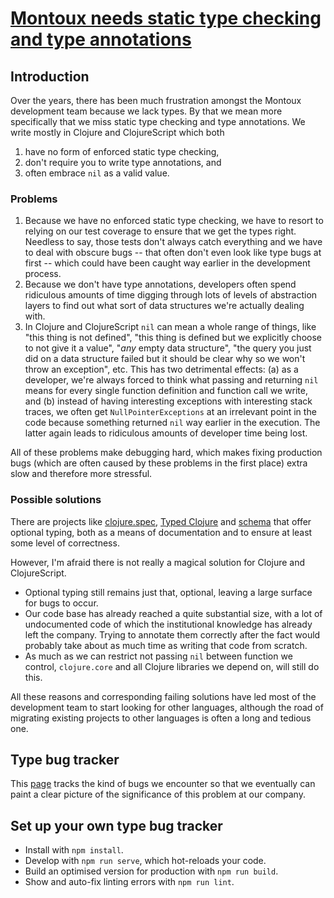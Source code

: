 # [Montoux needs static type checking and type annotations](https://types-for-montoux.netlify.com/)

## Introduction

Over the years, there has been much frustration amongst the Montoux development
team because we lack types. By that we mean more specifically that we miss
static type checking and type annotations. We write mostly in Clojure and
ClojureScript which both
1. have no form of enforced static type checking,
2. don't require you to write type annotations, and
3. often embrace `nil` as a valid value.

### Problems

1. Because we have no enforced static type checking, we have to resort to
   relying on our test coverage to ensure that we get the types right. Needless
   to say, those tests don't always catch everything and we have to deal with
   obscure bugs -- that often don't even look like type bugs at first -- which
   could have been caught way earlier in the development process.
2. Because we don't have type annotations, developers often spend ridiculous
   amounts of time digging through lots of levels of abstraction layers to find
   out what sort of data structures we're actually dealing with.
3. In Clojure and ClojureScript `nil` can mean a whole range of things, like
   "this thing is not defined", "this thing is defined but we explicitly choose
   to not give it a value", "_any_ empty data structure", "the query you just
   did on a data structure failed but it should be clear why so we won't throw
   an exception", etc. This has two detrimental effects: (a) as a developer,
   we're always forced to think what passing and returning `nil` means for every
   single function definition and function call we write, and (b) instead of
   having interesting exceptions with interesting stack traces, we often get
   `NullPointerExceptions` at an irrelevant point in the code because something
   returned `nil` way earlier in the execution. The latter again leads to
   ridiculous amounts of developer time being lost.

All of these problems make debugging hard, which makes fixing production bugs
(which are often caused by these problems in the first place) extra slow and
therefore more stressful.

### Possible solutions

There are projects like [clojure.spec](https://clojure.org/about/spec), [Typed
Clojure](https://typedclojure.org/) and
[schema](https://github.com/plumatic/schema) that offer optional typing, both as
a means of documentation and to ensure at least some level of correctness.

However, I'm afraid there is not really a magical solution for Clojure and
ClojureScript.
- Optional typing still remains just that, optional, leaving a large surface for
  bugs to occur.
- Our code base has already reached a quite substantial size, with a lot of
  undocumented code of which the institutional knowledge has already left the
  company. Trying to annotate them correctly after the fact would probably take
  about as much time as writing that code from scratch.
- As much as we can restrict not passing `nil` between function we control,
  `clojure.core` and all Clojure libraries we depend on, will still do this.

All these reasons and corresponding failing solutions have led most of the
development team to start looking for other languages, although the road of
migrating existing projects to other languages is often a long and tedious one.


## Type bug tracker

This [page](https://types-for-montoux.netlify.com/) tracks the kind of bugs we
encounter so that we eventually can paint a clear picture of the significance of
this problem at our company.


## Set up your own type bug tracker

- Install with `npm install`.
- Develop with `npm run serve`, which hot-reloads your code.
- Build an optimised version for production with `npm run build`.
- Show and auto-fix linting errors with `npm run lint`.
